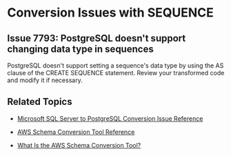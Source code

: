 # Conversion Issues with SEQUENCE<a name="sct-reference-Microsoft-SQL-Server-PostgreSQL-SEQUENCE"></a>

## Issue 7793: PostgreSQL doesn't support changing data type in sequences<a name="sct-reference-7793"></a>

PostgreSQL doesn't support setting a sequence's data type by using the AS clause of the CREATE SEQUENCE statement\. Review your transformed code and modify it if necessary\.

## Related Topics<a name="sct-reference-Microsoft-SQL-Server-PostgreSQL-SEQUENCE-related"></a>

+  [Microsoft SQL Server to PostgreSQL Conversion Issue Reference](sct-reference-Microsoft-SQL-Server-PostgreSQL.md) 

+  [AWS Schema Conversion Tool Reference](CHAP_SchemaConversionTool.Reference.md) 

+  [What Is the AWS Schema Conversion Tool?](Welcome.md) 
